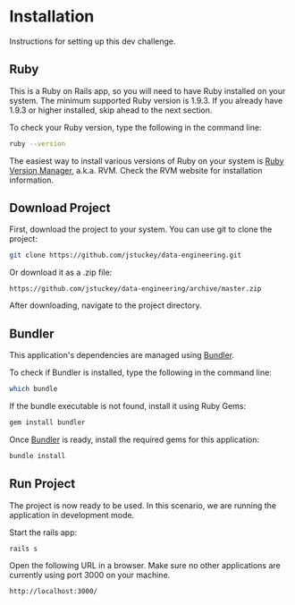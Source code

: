 Installation
============

Instructions for setting up this dev challenge.

Ruby
----
This is a Ruby on Rails app, so you will need to have Ruby installed on your system. The minimum supported Ruby version is 1.9.3. If you already have 1.9.3 or higher installed, skip ahead to the next section.

To check your Ruby version, type the following in the command line:
```sh
ruby --version
```

The easiest way to install various versions of Ruby on your system is [Ruby Version Manager], a.k.a. RVM. Check the RVM website for installation information.

Download Project
----------------

First, download the project to your system. You can use git to clone the project:

```sh
git clone https://github.com/jstuckey/data-engineering.git
```

Or download it as a .zip file:

```
https://github.com/jstuckey/data-engineering/archive/master.zip
```

After downloading, navigate to the project directory.

Bundler
-------

This application's dependencies are managed using [Bundler].

To check if Bundler is installed, type the following in the command line:

```sh
which bundle
```

If the bundle executable is not found, install it using Ruby Gems:

```sh
gem install bundler
```

Once [Bundler] is ready, install the required gems for this application:

```sh
bundle install
```

Run Project
-----------

The project is now ready to be used. In this scenario, we are running the application in development mode.

Start the rails app:

```sh
rails s
```

Open the following URL in a browser. Make sure no other applications are currently using port 3000 on your machine.

```
http://localhost:3000/
```




[Bundler]:http://bundler.io/
[Ruby Version Manager]:https://rvm.io/